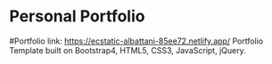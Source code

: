 
# Personal Portfolio 
#Portfolio link: https://ecstatic-albattani-85ee72.netlify.app/
Portfolio Template built on Bootstrap4, HTML5, CSS3, JavaScript, jQuery. 
